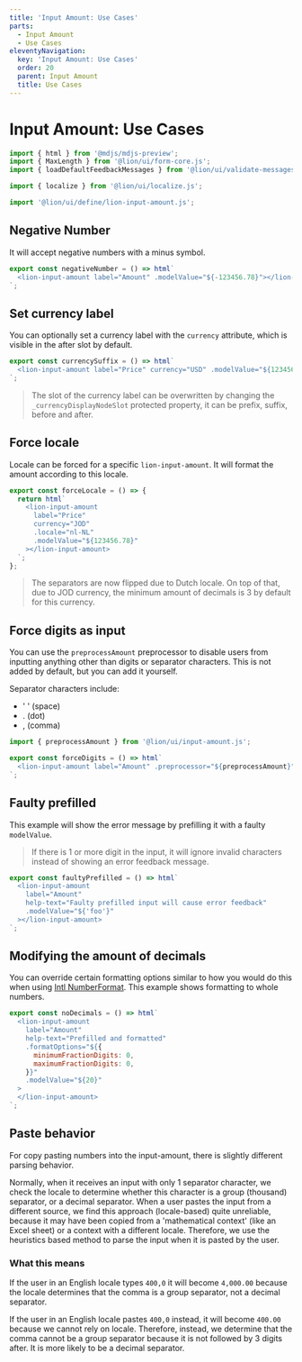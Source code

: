 ```yaml
---
title: 'Input Amount: Use Cases'
parts:
  - Input Amount
  - Use Cases
eleventyNavigation:
  key: 'Input Amount: Use Cases'
  order: 20
  parent: Input Amount
  title: Use Cases
---
```


# Input Amount: Use Cases

```js script
import { html } from '@mdjs/mdjs-preview';
import { MaxLength } from '@lion/ui/form-core.js';
import { loadDefaultFeedbackMessages } from '@lion/ui/validate-messages.js';

import { localize } from '@lion/ui/localize.js';

import '@lion/ui/define/lion-input-amount.js';
```

## Negative Number

It will accept negative numbers with a minus symbol.

```js preview-story
export const negativeNumber = () => html`
  <lion-input-amount label="Amount" .modelValue="${-123456.78}"></lion-input-amount>
`;
```

## Set currency label

You can optionally set a currency label with the `currency` attribute, which is visible in the after slot by default.

```js preview-story
export const currencySuffix = () => html`
  <lion-input-amount label="Price" currency="USD" .modelValue="${123456.78}"></lion-input-amount>
`;
```

> The slot of the currency label can be overwritten by changing the `_currencyDisplayNodeSlot` protected property, it can be prefix, suffix, before and after.

## Force locale

Locale can be forced for a specific `lion-input-amount`. It will format the amount according to this locale.

```js preview-story
export const forceLocale = () => {
  return html`
    <lion-input-amount
      label="Price"
      currency="JOD"
      .locale="nl-NL"
      .modelValue="${123456.78}"
    ></lion-input-amount>
  `;
};
```

> The separators are now flipped due to Dutch locale. On top of that, due to JOD currency, the minimum amount of decimals is 3 by default for this currency.

## Force digits as input

You can use the `preprocessAmount` preprocessor to disable users from inputting anything other than digits or separator characters.
This is not added by default, but you can add it yourself.

Separator characters include:

- ' ' (space)
- . (dot)
- , (comma)

```js preview-story
import { preprocessAmount } from '@lion/ui/input-amount.js';

export const forceDigits = () => html`
  <lion-input-amount label="Amount" .preprocessor="${preprocessAmount}"></lion-input-amount>
`;
```

## Faulty prefilled

This example will show the error message by prefilling it with a faulty `modelValue`.

> If there is 1 or more digit in the input, it will ignore invalid characters instead of showing an error feedback message.

```js preview-story
export const faultyPrefilled = () => html`
  <lion-input-amount
    label="Amount"
    help-text="Faulty prefilled input will cause error feedback"
    .modelValue="${'foo'}"
  ></lion-input-amount>
`;
```

## Modifying the amount of decimals

You can override certain formatting options similar to how you would do this when using [Intl NumberFormat](https://developer.mozilla.org/en-US/docs/Web/JavaScript/Reference/Global_Objects/NumberFormat).
This example shows formatting to whole numbers.

```js preview-story
export const noDecimals = () => html`
  <lion-input-amount
    label="Amount"
    help-text="Prefilled and formatted"
    .formatOptions="${{
      minimumFractionDigits: 0,
      maximumFractionDigits: 0,
    }}"
    .modelValue="${20}"
  >
  </lion-input-amount>
`;
```

## Paste behavior

For copy pasting numbers into the input-amount, there is slightly different parsing behavior.

Normally, when it receives an input with only 1 separator character, we check the locale to determine whether this character is a group (thousand) separator, or a decimal separator.
When a user pastes the input from a different source, we find this approach (locale-based) quite unreliable, because it may have been copied from a 'mathematical context' (like an Excel sheet) or a context with a different locale.
Therefore, we use the heuristics based method to parse the input when it is pasted by the user.

### What this means

If the user in an English locale types `400,0` it will become `4,000.00`
because the locale determines that the comma is a group separator, not a decimal separator.

If the user in an English locale pastes `400,0` instead, it will become `400.00` because we cannot rely on locale.
Therefore, instead, we determine that the comma cannot be a group separator because it is not followed by 3 digits after.
It is more likely to be a decimal separator.
